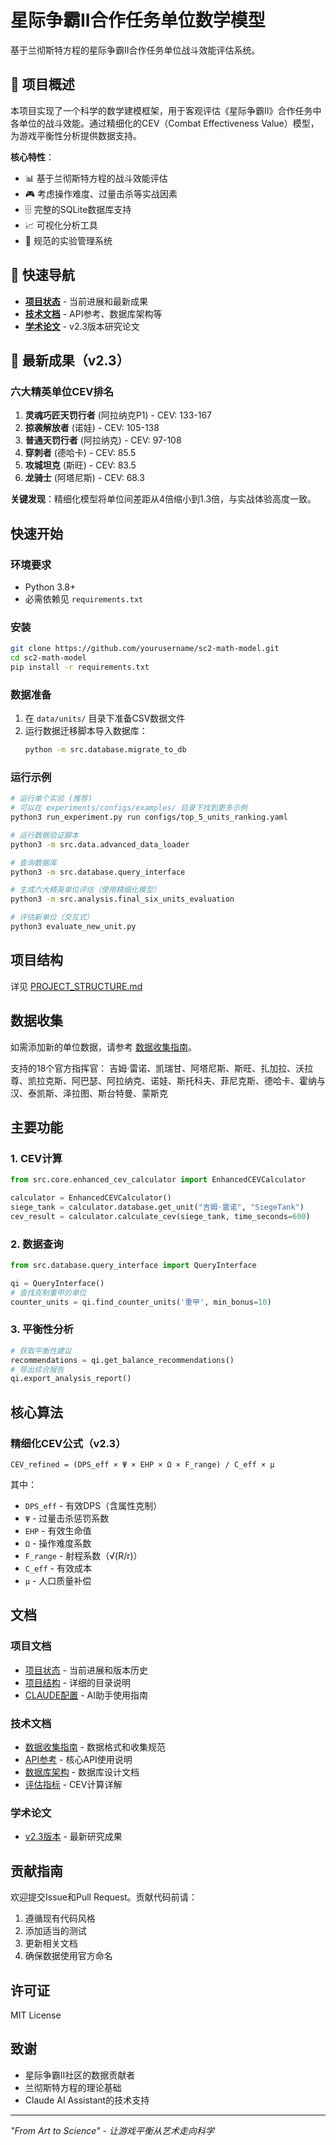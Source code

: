 # 星际争霸II合作任务单位数学模型

基于兰彻斯特方程的星际争霸II合作任务单位战斗效能评估系统。

## 🎯 项目概述

本项目实现了一个科学的数学建模框架，用于客观评估《星际争霸II》合作任务中各单位的战斗效能。通过精细化的CEV（Combat Effectiveness Value）模型，为游戏平衡性分析提供数据支持。

**核心特性**：
- 📊 基于兰彻斯特方程的战斗效能评估
- 🎮 考虑操作难度、过量击杀等实战因素
- 🗄️ 完整的SQLite数据库支持
- 📈 可视化分析工具
- 🧪 规范的实验管理系统

## 📖 快速导航

- **[项目状态](docs/project/PROJECT_STATUS.md)** - 当前进展和最新成果
- **[技术文档](docs/technical/)** - API参考、数据库架构等
- **[学术论文](docs/paper/versions/v2.3/)** - v2.3版本研究论文

## 🚀 最新成果（v2.3）

### 六大精英单位CEV排名
1. **灵魂巧匠天罚行者** (阿拉纳克P1) - CEV: 133-167
2. **掠袭解放者** (诺娃) - CEV: 105-138  
3. **普通天罚行者** (阿拉纳克) - CEV: 97-108
4. **穿刺者** (德哈卡) - CEV: 85.5
5. **攻城坦克** (斯旺) - CEV: 83.5
6. **龙骑士** (阿塔尼斯) - CEV: 68.3

**关键发现**：精细化模型将单位间差距从4倍缩小到1.3倍，与实战体验高度一致。

## 快速开始

### 环境要求
- Python 3.8+
- 必需依赖见 `requirements.txt`

### 安装
```bash
git clone https://github.com/yourusername/sc2-math-model.git
cd sc2-math-model
pip install -r requirements.txt
```

### 数据准备
1. 在 `data/units/` 目录下准备CSV数据文件
2. 运行数据迁移脚本导入数据库：
   ```bash
   python -m src.database.migrate_to_db
   ```

### 运行示例
```bash
# 运行单个实验 (推荐)
# 可以在 experiments/configs/examples/ 目录下找到更多示例
python3 run_experiment.py run configs/top_5_units_ranking.yaml

# 运行数据验证脚本
python3 -m src.data.advanced_data_loader

# 查询数据库
python3 -m src.database.query_interface

# 生成六大精英单位评估（使用精细化模型）
python3 -m src.analysis.final_six_units_evaluation

# 评估新单位（交互式）
python3 evaluate_new_unit.py
```

## 项目结构

详见 [PROJECT_STRUCTURE.md](docs/project/PROJECT_STRUCTURE.md)

## 数据收集

如需添加新的单位数据，请参考 [数据收集指南](docs/technical/DATA_GUIDE.md)。

支持的18个官方指挥官：
吉姆·雷诺、凯瑞甘、阿塔尼斯、斯旺、扎加拉、沃拉尊、凯拉克斯、阿巴瑟、阿拉纳克、诺娃、斯托科夫、菲尼克斯、德哈卡、霍纳与汉、泰凯斯、泽拉图、斯台特曼、蒙斯克

## 主要功能

### 1. CEV计算
```python
from src.core.enhanced_cev_calculator import EnhancedCEVCalculator

calculator = EnhancedCEVCalculator()
siege_tank = calculator.database.get_unit("吉姆·雷诺", "SiegeTank")
cev_result = calculator.calculate_cev(siege_tank, time_seconds=600)
```

### 2. 数据查询
```python
from src.database.query_interface import QueryInterface

qi = QueryInterface()
# 查找克制重甲的单位
counter_units = qi.find_counter_units('重甲', min_bonus=10)
```

### 3. 平衡性分析
```python
# 获取平衡性建议
recommendations = qi.get_balance_recommendations()
# 导出综合报告
qi.export_analysis_report()
```


## 核心算法

### 精细化CEV公式（v2.3）
```
CEV_refined = (DPS_eff × Ψ × EHP × Ω × F_range) / C_eff × μ
```

其中：
- `DPS_eff` - 有效DPS（含属性克制）
- `Ψ` - 过量击杀惩罚系数
- `EHP` - 有效生命值
- `Ω` - 操作难度系数
- `F_range` - 射程系数（√(R/r)）
- `C_eff` - 有效成本
- `μ` - 人口质量补偿

## 文档

### 项目文档
- [项目状态](docs/project/PROJECT_STATUS.md) - 当前进展和版本历史
- [项目结构](docs/project/PROJECT_STRUCTURE.md) - 详细的目录说明
- [CLAUDE配置](docs/project/CLAUDE.md) - AI助手使用指南

### 技术文档
- [数据收集指南](docs/technical/DATA_GUIDE.md) - 数据格式和收集规范
- [API参考](docs/technical/API_REFERENCE.md) - 核心API使用说明
- [数据库架构](docs/technical/DATABASE_SCHEMA.md) - 数据库设计文档
- [评估指标](docs/technical/EVALUATION_METRICS.md) - CEV计算详解

### 学术论文
- [v2.3版本](docs/paper/versions/v2.3/report.pdf) - 最新研究成果

## 贡献指南

欢迎提交Issue和Pull Request。贡献代码前请：
1. 遵循现有代码风格
2. 添加适当的测试
3. 更新相关文档
4. 确保数据使用官方命名

## 许可证

MIT License

## 致谢

- 星际争霸II社区的数据贡献者
- 兰彻斯特方程的理论基础
- Claude AI Assistant的技术支持

---

*"From Art to Science" - 让游戏平衡从艺术走向科学*
